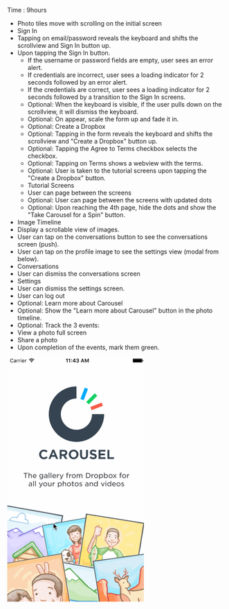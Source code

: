

Time : 9hours
- Photo tiles move with scrolling on the initial screen
- Sign In
- Tapping on email/password reveals the keyboard and shifts the scrollview and Sign In button up.
- Upon tapping the Sign In button.
  - If the username or password fields are empty, user sees an error alert.
  - If credentials are incorrect, user sees a loading indicator for 2 seconds followed by an error alert.
  - If the credentials are correct, user sees a loading indicator for 2 seconds followed by a transition to the Sign In screens.
  - Optional: When the keyboard is visible, if the user pulls down on the scrollview, it will dismiss the keyboard.
  - Optional: On appear, scale the form up and fade it in.
  - Optional: Create a Dropbox
  - Optional: Tapping in the form reveals the keyboard and shifts the scrollview and "Create a Dropbox" button up.
  - Optional: Tapping the Agree to Terms checkbox selects the checkbox.
  - Optional: Tapping on Terms shows a webview with the terms.
  - Optional: User is taken to the tutorial screens upon tapping the "Create a Dropbox" button.
  - Tutorial Screens
  - User can page between the screens
  - Optional: User can page between the screens with updated dots
  - Optional: Upon reaching the 4th page, hide the dots and show the "Take Carousel for a Spin" button.
- Image Timeline
- Display a scrollable view of images.
- User can tap on the conversations button to see the conversations screen (push).
- User can tap on the profile image to see the settings view (modal from below).
- Conversations
- User can dismiss the conversations screen
- Settings
- User can dismiss the settings screen.
- User can log out
- Optional: Learn more about Carousel
- Optional: Show the "Learn more about Carousel" button in the photo timeline.
- Optional: Track the 3 events:
- View a photo full screen
- Share a photo
- Upon completion of the events, mark them green.


![alt text](https://raw.githubusercontent.com/kevgrenn/Carousel_CodePath/master/Carousel_Walkthrough.gif "Walkthrough")
